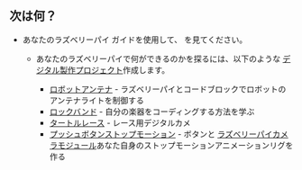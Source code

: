 ## 次は何？

+ あなたのラズベリーパイ</a> ガイドを使用して、 を見てください。</p></li> 
    
    + あなたのラズベリーパイで何ができるのかを探るには、以下のような [デジタル製作プロジェクト](https://projects.raspberrypi.org)作成します。
        
        + [ロボットアンテナ](https://projects.raspberrypi.org/en/projects/robot-antenna) - ラズベリーパイとコードブロックでロボットのアンテナライトを制御する
        + [ロックバンド](https://projects.raspberrypi.org/en/projects/rock-band) - 自分の楽器をコーディングする方法を学ぶ
        + [タートルレース](https://projects.raspberrypi.org/en/projects/turtle-race) - レース用デジタルカメ
        + [プッシュボタンストップモーション](https://projects.raspberrypi.org/en/projects/push-button-stop-motion) - ボタンと [ラズベリーパイカメラモジュール](https://www.raspberrypi.org/products/camera-module-v2/)あなた自身のストップモーションアニメーションリグを作る</ul>